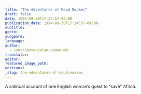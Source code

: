 ```yaml
---
title: "The Adventures of Maud Noakes"
draft: false
date: 1994-09-30T17:24:57-04:00
publication_date: 1994-09-30T17:24:57-04:00
subtitle:
genre:
subgenre:
language:
author:
  - contributor/alan-neame.md
translator:
editor:
featured_image_path:
editions:
_slug: the-adventures-of-maud-noakes
---
```


A satirical account of one English woman’s quest to "save" Africa.

